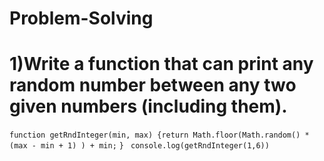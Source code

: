 ﻿# Problem-Solving


# 1)  ​Write a function that can print any random number between any two given numbers (including them).

`function getRndInteger(min, max) {`
 ​`return Math.floor(Math.random() * (max - min + 1) ) + min;`
`} `
`console.log(getRndInteger(1,6))`

